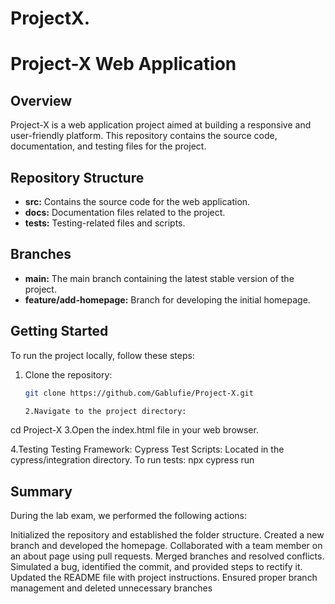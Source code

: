 # ProjectX.

# Project-X Web Application

## Overview

Project-X is a web application project aimed at building a responsive and user-friendly platform. This repository contains the source code, documentation, and testing files for the project.

## Repository Structure

- **src:** Contains the source code for the web application.
- **docs:** Documentation files related to the project.
- **tests:** Testing-related files and scripts.

## Branches

- **main:** The main branch containing the latest stable version of the project.
- **feature/add-homepage:** Branch for developing the initial homepage.

## Getting Started

To run the project locally, follow these steps:

1. Clone the repository:

   ```bash
   git clone https://github.com/Gablufie/Project-X.git

   2.Navigate to the project directory:

cd Project-X
3.Open the index.html file in your web browser.

4.Testing
Testing Framework: Cypress
Test Scripts: Located in the cypress/integration directory.
To run tests:
npx cypress run

## Summary
During the lab exam, we performed the following actions:

Initialized the repository and established the folder structure.
Created a new branch and developed the homepage.
Collaborated with a team member on an about page using pull requests.
Merged branches and resolved conflicts.
Simulated a bug, identified the commit, and provided steps to rectify it.
Updated the README file with project instructions.
Ensured proper branch management and deleted unnecessary branches






